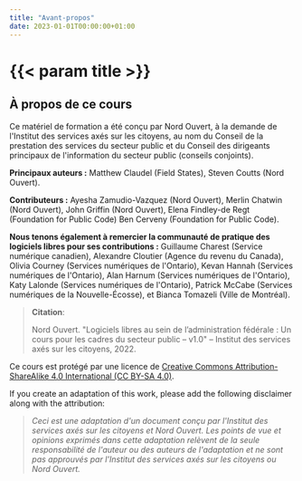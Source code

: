 ```yaml
---
title: "Avant-propos"
date: 2023-01-01T00:00:00+01:00
---
```


# {{< param title >}}

## À propos de ce cours

Ce matériel de formation a été conçu par Nord Ouvert, à la demande de l'Institut des services axés sur les citoyens, au nom du Conseil de la prestation des services du secteur public et du Conseil des dirigeants principaux de l'information du secteur public (conseils conjoints).

**Principaux auteurs :** Matthew Claudel (Field States), Steven Coutts (Nord Ouvert).

**Contributeurs :** Ayesha Zamudio-Vazquez (Nord Ouvert), Merlin Chatwin (Nord Ouvert), John Griffin (Nord Ouvert), Elena Findley-de Regt (Foundation for Public Code) Ben Cerveny (Foundation for Public Code).

**Nous tenons également à remercier la communauté de pratique des logiciels libres pour ses contributions :** Guillaume Charest (Service numérique canadien), Alexandre Cloutier (Agence du revenu du Canada), Olivia Courney (Services numériques de l'Ontario), Kevan Hannah (Services numériques de l'Ontario), Alan Harnum (Services numériques de l'Ontario), Katy Lalonde (Services numériques de l'Ontario), Patrick McCabe (Services numériques de la Nouvelle-Écosse), et Bianca Tomazeli (Ville de Montréal).

> **Citation**:
>
> Nord Ouvert. "Logiciels libres au sein de l’administration fédérale : Un cours pour les cadres du secteur public – v1.0" – Institut des services axés sur les citoyens, 2022.

Ce cours est protégé par une licence de [Creative Commons Attribution-ShareAlike 4.0 International (CC BY-SA 4.0)](https://creativecommons.org/licenses/by-sa/4.0/legalcode).

If you create an adaptation of this work, please add the following disclaimer along with the attribution:

> *Ceci est une adaptation d'un document conçu par l'Institut des services axés sur les citoyens et Nord Ouvert. Les points de vue et opinions exprimés dans cette adaptation relèvent de la seule responsabilité de l'auteur ou des auteurs de l'adaptation et ne sont pas approuvés par l'Institut des services axés sur les citoyens ou Nord Ouvert.*
